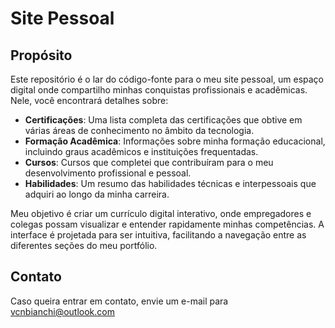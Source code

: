 # Site Pessoal

## Propósito
Este repositório é o lar do código-fonte para o meu site pessoal, um espaço digital onde compartilho minhas conquistas profissionais e acadêmicas. Nele, você encontrará detalhes sobre:

- **Certificações**: Uma lista completa das certificações que obtive em várias áreas de conhecimento no âmbito da tecnologia.
- **Formação Acadêmica**: Informações sobre minha formação educacional, incluindo graus acadêmicos e instituições frequentadas.
- **Cursos**: Cursos que completei que contribuíram para o meu desenvolvimento profissional e pessoal.
- **Habilidades**: Um resumo das habilidades técnicas e interpessoais que adquiri ao longo da minha carreira.

Meu objetivo é criar um currículo digital interativo, onde empregadores e colegas possam visualizar e entender rapidamente minhas competências. A interface é projetada para ser intuitiva, facilitando a navegação entre as diferentes seções do meu portfólio.

## Contato
Caso queira entrar em contato, envie um e-mail para vcnbianchi@outlook.com